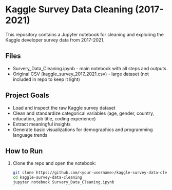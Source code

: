 # Kaggle Survey Data Cleaning (2017-2021)

This repository contains a Jupyter notebook for cleaning and exploring the Kaggle developer survey data from 2017-2021.

## Files
- Survery_Data_Cleaning.ipynb - main notebook with all steps and outputs
- Original CSV (kaggle_survey_2017_2021.csv) - large dataset (not included in repo to keep it light)

## Project Goals
- Load and inspect the raw Kaggle survey dataset  
- Clean and standardize categorical variables (age, gender, country, education, job title, coding experience)  
- Extract meaningful insights  
- Generate basic visualizations for demographics and programming language trends  

## How to Run
1. Clone the repo and open the notebook:
   ```bash
   git clone https://github.com/<your-username>/kaggle-survey-data-cleaning.git
   cd kaggle-survey-data-cleaning
   jupyter notebook Survery_Data_Cleaning.ipynb

